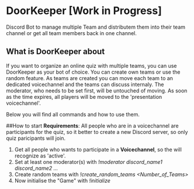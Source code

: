 # DoorKeeper [Work in Progress]
Discord Bot to manage multiple Team and distributem them into their team channel or get all team members back in one channel.

## What is DoorKeeper about
If you want to organize an online quiz with multiple teams, you can use DoorKeeper as your bot of choice. You can create own teams or use the random feature. As teams are created you can move each team to an dedicated voicechannel and the teams can discuss internaly. The moderator, who needs to be set first, will be untouched of moving. As soon as the time expires, all players will be moved to the 'presentation voicechannel'. 

Below you will find all commands and how to use them.

##How to start
**Requirements**: All people who are in a voicechannel are participants for the quiz, so it better to create a new Discord server, so only quiz paricipants will join.
1) Get all people who wants to participate in a **Voicechannel**, so the will recognize as 'active'.
2) Set at least one moderator(s) with _!moderator discord_name1 discord_name2 ..._  
3) Create random teams with _!create_random_teams <Number_of_Teams>_
4) Now initialise the "Game" with _!initialize_
